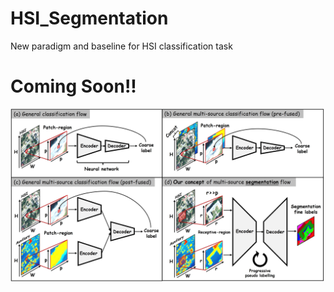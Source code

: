# HSI_Segmentation
New paradigm and baseline for HSI classification task

# Coming Soon!!

![Graphical_Abstract](https://github.com/zhouweilian1904/HSI_Segmentation/blob/main/graphical_abstract.jpg)
